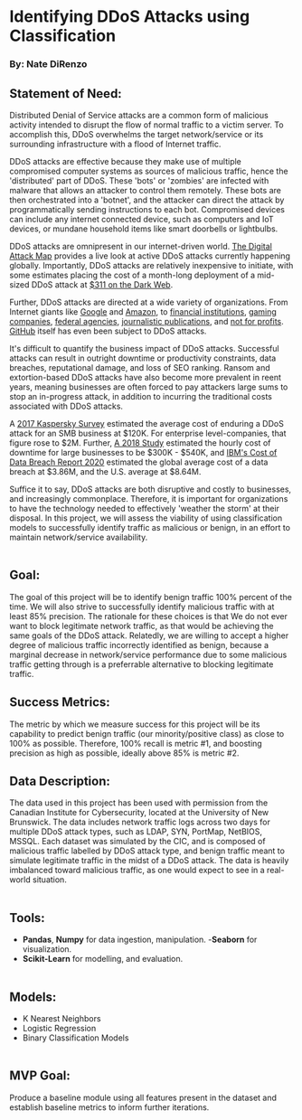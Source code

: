 # Identifying DDoS Attacks using Classification #
### By: Nate DiRenzo

## Statement of Need:

Distributed Denial of Service attacks are a common form of malicious activity intended to disrupt the flow of normal traffic to a victim server. To accomplish this, DDoS overwhelms the target network/service or its surrounding infrastructure with a flood of Internet traffic.

DDoS attacks are effective because they make use of multiple compromised computer systems as sources of malicious traffic, hence the 'distributed' part of DDoS. These 'bots' or 'zombies' are infected with malware that allows an attacker to control them remotely. These bots are then orchestrated into a 'botnet', and the attacker can direct the attack by programmatically sending instructions to each bot. Compromised devices can include any internet connected device, such as computers and IoT devices, or mundane household items like smart doorbells or lightbulbs.

DDoS attacks are omnipresent in our internet-driven world. [The Digital Attack Map](https://www.digitalattackmap.com/#anim=1&color=0&country=ALL&list=0&time=18763&view=map) provides a live look at active DDoS attacks currently happening globally. Importantly, DDoS attacks are relatively inexpensive to initiate, with some estimates placing the cost of a month-long deployment of a mid-sized DDoS attack at [$311 on the Dark Web](https://www.missioncriticalmagazine.com/articles/93185-the-dark-web-ddos-attacks-sell-for-as-low-as-10-per-hour).

Further, DDoS attacks are directed at a wide variety of organizations. From Internet giants like [Google](https://www.pcmag.com/news/google-says-biggest-ddos-attack-on-record-hit-the-company-in-2017) and [Amazon](https://www.theverge.com/2020/6/18/21295337/amazon-aws-biggest-ddos-attack-ever-2-3-tbps-shield-github-netscout-arbor), to [financial institutions](https://www.wsj.com/articles/hackers-targeted-financial-sector-in-mass-extortion-campaign-11612909155), [gaming companies](https://www.invenglobal.com/articles/15807/ddos-attack-cripples-battlenet), [federal agencies](https://www.vox.com/recode/2020/3/16/21181825/health-human-services-coronavirus-website-ddos-cyber-attack), [journalistic publications](https://www.inverse.com/article/33520-new-york-times-reddit-ddos-attack), and [not for profits](https://www.computerworld.com/article/2495967/update--spamhaus-hit-by-biggest-ever-ddos-attacks.html). [GitHub](https://www.wired.com/story/github-ddos-memcached/) itself has even been subject to DDoS attacks.

It's difficult to quantify the business impact of DDoS attacks. Successful attacks can result in outright downtime or productivity constraints, data breaches, reputational damage, and loss of SEO ranking. Ransom and extortion-based DDoS attacks have also become more prevalent in reent years, meaning businesses are often forced to pay attackers large sums to stop an in-progress attack, in addition to incurring the traditional costs associated with DDoS attacks. 

A [2017 Kaspersky Survey](https://usa.kaspersky.com/about/press-releases/2018_ddos-breach-costs-rise-to-over-2m-for-enterprises-finds-kaspersky-lab-report) estimated the average cost of enduring a DDoS attack for an SMB business at $120K. For enterprise level-companies, that figure rose to $2M.  Further, [A 2018 Study](https://www.a10networks.com/blog/this-is-how-much-time-and-money-ddos-attack-will-cost-you/) estimated the hourly cost of downtime for large businesses to be $300K - $540K, and [IBM's Cost of Data Breach Report 2020](https://www.ibm.com/security/digital-assets/cost-data-breach-report/#/) estimated the global average cost of a data breach at $3.86M, and the U.S. average at $8.64M.

Suffice it to say, DDoS attacks are both disruptive and costly to businesses, and increasingly commonplace. Therefore, it is  important for organizations to  have the technology needed to effectively 'weather the storm' at their disposal. In this project, we will assess the viability of using classification models to successfully identify traffic as malicious or benign, in an effort to maintain network/service availability.
<br></br>
## Goal:
The goal of this project will be to identify benign traffic 100% percent of the time. We will also strive to successfully identify malicious traffic with at least 85% precision. The rationale for these choices is that We do not ever want to block legitimate network traffic, as that would be achieving the same goals of the DDoS attack. Relatedly, we are willing to accept a higher degree of malicious traffic incorrectly identified as benign, because a marginal decrease in network/service performance due to some malicious traffic getting through is a preferrable alternative to blocking legitimate traffic.

## Success Metrics:
The metric by which we measure success for this project will be its capability to predict benign traffic (our minority/positive class) as close to 100% as possible. Therefore, 100% recall is metric #1, and boosting precision as high as possible, ideally above 85% is metric #2.

## Data Description:
The data used in this project has been used with permission from the Canadian Institute for Cybersecurity, located at the University of New Brunswick. The data includes network traffic logs across two days for multiple DDoS attack types, such as LDAP, SYN, PortMap, NetBIOS, MSSQL. Each dataset was simulated by the CIC, and is composed of malicious traffic labelled by DDoS attack type, and benign traffic meant to simulate legitimate traffic in the midst of a DDoS attack. The data is heavily imbalanced toward malicious traffic, as one would expect to see in a real-world situation.
<br></br>
## Tools:
- **Pandas**, **Numpy** for data ingestion, manipulation.
-**Seaborn** for visualization.
- **Scikit-Learn** for modelling, and evaluation.
<br></br>
## Models:
- K Nearest Neighbors
- Logistic Regression
- Binary Classification Models
<br></br>
## MVP Goal:
Produce a baseline module using all features present in the dataset and establish baseline metrics to inform further iterations.
